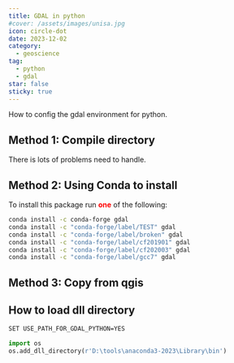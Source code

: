 ```yaml
---
title: GDAL in python
#cover: /assets/images/unisa.jpg
icon: circle-dot
date: 2023-12-02
category:
  - geoscience
tag:
  - python
  - gdal
star: false
sticky: true
---
```


How to config the gdal environment for python.

## Method 1: Compile directory
There is lots of problems need to handle. 

## Method 2: Using Conda to install
To install this package run <span style="color:red;font-weight:bold;">one</span> of the following:
``` bash
conda install -c conda-forge gdal
conda install -c "conda-forge/label/TEST" gdal
conda install -c "conda-forge/label/broken" gdal
conda install -c "conda-forge/label/cf201901" gdal
conda install -c "conda-forge/label/cf202003" gdal
conda install -c "conda-forge/label/gcc7" gdal
```

## Method 3: Copy from qgis


## How to load dll directory
``` bash
SET USE_PATH_FOR_GDAL_PYTHON=YES
```
``` python
import os
os.add_dll_directory(r'D:\tools\anaconda3-2023\Library\bin')
```

